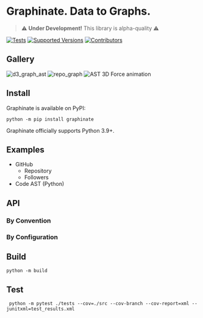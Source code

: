 # Graphinate. Data to Graphs.

> ⚠️ **Under Development!** This library is alpha-quality ⚠️

[![Tests](https://github.com/erivlis/graphinate/actions/workflows/tests.yml/badge.svg?branch=master)](https://github.com/erivlis/graphinate/actions/workflows/tests.yml)
[![Supported Versions](https://img.shields.io/pypi/pyversions/graphinate.svg)](https://pypi.org/project/graphinate)
[![Contributors](https://img.shields.io/github/contributors/erivlis/graphinate.svg)](https://github.com/erivlis/graphinate/graphs/contributors)
## Gallery

![d3_graph_ast](https://github.com/erivlis/graphinate/assets/9897520/9e7e1ed2-3a5c-41fe-8c5f-999da4b741ff)
![repo_graph](https://github.com/erivlis/graphinate/assets/9897520/9c044bbe-1f21-41b8-b879-95b8362ad48d)
![AST 3D Force animation](https://github.com/erivlis/graphinate/assets/9897520/2e9a53b1-5686-4683-a0e4-fbffa850a27b)


## Install

Graphinate is available on PyPI:

```console
python -m pip install graphinate 
```
Graphinate officially supports Python 3.9+.

## Examples

- GitHub
  - Repository
  - Followers
- Code AST (Python)

## API

### By Convention

### By Configuration

## Build

```console
python -m build
```

## Test

```console
 python -m pytest ./tests --cov=./src --cov-branch --cov-report=xml --junitxml=test_results.xml
```
